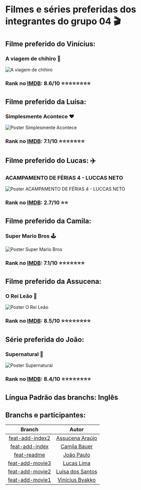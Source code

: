 # Filmes e séries preferidas dos integrantes do grupo 04 :clapper:

## Filme preferido do Vinícius:

### **A viagem de chihiro** :dragon:

![A viagem de chihiro](https://br.web.img3.acsta.net/pictures/210/527/21052756_20131024195513383.jpg)

### Rank no [IMDB](https://imdb.com/title/tt0245429/): 8.6/10 :star::star::star::star::star::star::star::star:

## Filme preferido da Luísa:

### **Simplesmente Acontece** :hearts:

![Poster Simplesmente Acontece](https://br.web.img3.acsta.net/pictures/14/12/11/15/29/051042.jpg)

### Rank no [IMDB](https://www.imdb.com/title/tt1638002/): 7.1/10 :star::star::star::star::star::star::star:

## Filme preferido do Lucas: :airplane:

### **ACAMPAMENTO DE FÉRIAS 4 - LUCCAS NETO** 

![Poster ACAMPAMENTO DE FÉRIAS 4 - LUCCAS NETO](https://br.web.img3.acsta.net/pictures/23/01/18/17/03/0257650.jpg)

### Rank no [IMDB](https://www.imdb.com/title/tt12325302/): 2.7/10 :star::star:

## Filme preferido da Camila:

### **Super Mario Bros**  :joystick:

![Poster Super Mario Bros](https://br.web.img2.acsta.net/pictures/23/04/03/19/45/2854005.jpg)

### Rank no [IMDB](https://www.imdb.com/title/tt6718170/): 7.1/10 :star::star::star::star::star::star::star:

## Filme preferido da Assucena:

### **O Rei Leão** :lion:

![Poster O Rei Leão](https://m.media-amazon.com/images/I/91VjLtvtPkL._AC_UF894,1000_QL80_.jpg)

### Rank no [IMDB](https://www.imdb.com/title/tt0110357/?ref_=fn_al_tt_1): 8.5/10 :star::star::star::star::star::star::star::star:

## Série preferida do João:

### **Supernatural** :knife:

![Poster Supernatural](https://cdn.folhape.com.br/upload/dn_arquivo/2020/11/supernatural-series-finale.jpg
)

### Rank no [IMDB](https://www.imdb.com/title/tt0460681/): 8.4/10 :star::star::star::star::star::star::star::star:


## Língua Padrão das branchs: Inglês


## Branchs e participantes:
| Branch | Autor |
| :-: | :-: |
| [feat-add-index2](https://github.com/bonetticrvg/task-002-grupo004/tree/feat-add-index2 ) | [Assucena Araújo](https://github.com/AssucenaSaldanhaa) |
| [feat-add-index](https://github.com/bonetticrvg/task-002-grupo004/tree/feat-add-index) | [Camila Bauer](https://github.com/CamilaBauer) |
| [feat-readme](https://github.com/bonetticrvg/task-002-grupo004/tree/feat-readme) | [João Paulo](https://github.com/bonetticrvg) |
| [feat-add-movie3](https://github.com/bonetticrvg/task-002-grupo004/tree/feat-add-movie3) | [Lucas Lima](https://github.com/lucasbernardodev) |
| [feat-add-movie2](https://github.com/bonetticrvg/task-002-grupo004/tree/feat-add-movie2) | [Luísa dos Santos](https://github.com/Luh-Santos) |
| [feat-add-movie1](https://github.com/bonetticrvg/task-002-grupo004/tree/feat-add-movie1) | [Vinícius Byakko](https://github.com/Vinicius-Oliveira-Bk) |